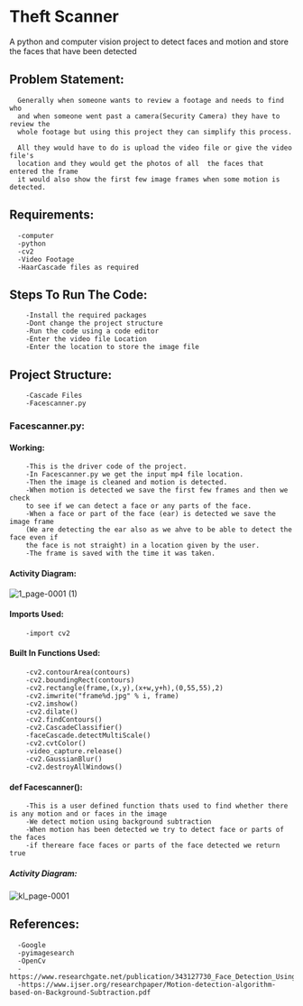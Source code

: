 # Theft Scanner

A python and computer vision project to detect faces and motion and store the faces that have been detected

## Problem Statement:
      Generally when someone wants to review a footage and needs to find who  
      and when someone went past a camera(Security Camera) they have to review the 
      whole footage but using this project they can simplify this process.
      
      All they would have to do is upload the video file or give the video  file's 
      location and they would get the photos of all  the faces that entered the frame
      it would also show the first few image frames when some motion is detected.
## Requirements:
      -computer
      -python
      -cv2
      -Video Footage
      -HaarCascade files as required
## Steps To Run The Code:
        -Install the required packages 
        -Dont change the project structure
        -Run the code using a code editor
        -Enter the video file Location
        -Enter the location to store the image file
        
## Project Structure:
        -Cascade Files
        -Facescanner.py
### Facescanner.py:

#### Working:
        -This is the driver code of the project.
        -In Facescanner.py we get the input mp4 file location. 
        -Then the image is cleaned and motion is detected.
        -When motion is detected we save the first few frames and then we check 
        to see if we can detect a face or any parts of the face. 
        -When a face or part of the face (ear) is detected we save the image frame 
        (We are detecting the ear also as we ahve to be able to detect the face even if 
        the face is not straight) in a location given by the user.
        -The frame is saved with the time it was taken.
        
        
#### Activity Diagram:
![1_page-0001 (1)](https://user-images.githubusercontent.com/82216452/202778989-b326eff1-2023-4144-93e7-b0b181a48f71.jpg)

        

#### Imports Used: 
        -import cv2
      
#### Built In Functions Used:
        -cv2.contourArea(contours)
        -cv2.boundingRect(contours)
        -cv2.rectangle(frame,(x,y),(x+w,y+h),(0,55,55),2)
        -cv2.imwrite("frame%d.jpg" % i, frame)
        -cv2.imshow()
        -cv2.dilate()
        -cv2.findContours()
        -cv2.CascadeClassifier()
        -faceCascade.detectMultiScale()
        -cv2.cvtColor()
        -video_capture.release()
        -cv2.GaussianBlur()
        -cv2.destroyAllWindows()
#### def Facescanner():
        -This is a user defined function thats used to find whether there is any motion and or faces in the image
        -We detect motion using background subtraction
        -When motion has been detected we try to detect face or parts of the faces 
        -if thereare face faces or parts of the face detected we return true 
##### Activity Diagram:
![kl_page-0001](https://user-images.githubusercontent.com/82216452/202844420-15aa7b93-d364-4499-9889-ac2055232955.jpg)


## References:
      -Google 
      -pyimagesearch
      -OpenCv
      -https://www.researchgate.net/publication/343127730_Face_Detection_Using_OpenCV_and_Haar_Cascades_Classifiers
      -https://www.ijser.org/researchpaper/Motion-detection-algorithm-based-on-Background-Subtraction.pdf
      
